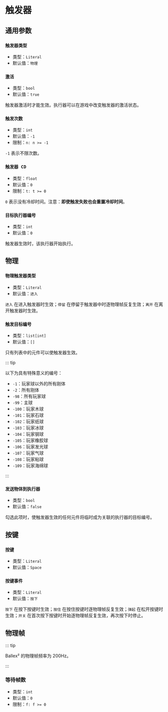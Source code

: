 # 触发器

## 通用参数

### `触发器类型`

- 类型：`Literal`
- 默认值：`物理`

### `激活`

- 类型：`bool`
- 默认值：`true`

触发器激活时才能生效。执行器可以在游戏中改变触发器的激活状态。

### `触发次数`

- 类型：`int`
- 默认值：`-1`
- 限制：`n: n >= -1`

`-1` 表示不限次数。

### `触发器 CD`

- 类型：`float`
- 默认值：`0`
- 限制：`t: t >= 0`

`0` 表示没有冷却时间。注意：**即使触发失败也会重置冷却时间**。

### `目标执行器编号`

- 类型：`int`
- 默认值：`0`

触发器生效时，该执行器开始执行。

## 物理

### `物理触发器类型`

- 类型：`Literal`
- 默认值：`进入`

`进入` 在进入触发器时生效；`停留` 在停留于触发器中时逐物理帧反复生效；`离开` 在离开触发器时生效。

### `触发目标编号`

- 类型：`list[int]`
- 默认值：`[]`

只有列表中的元件可以使触发器生效。

::: tip

以下为具有特殊意义的编号：

- `-1`：玩家球以外的所有刚体
- `-2`：所有刚体
- `-98`：所有玩家球
- `-99`：主球
- `-100`：玩家木球
- `-101`：玩家石球
- `-102`：玩家纸球
- `-103`：玩家冰球
- `-104`：玩家钢球
- `-105`：玩家橡胶球
- `-106`：玩家发光球
- `-107`：玩家气球
- `-108`：玩家粘球
- `-109`：玩家海绵球

:::

### `发送物体到执行器`

- 类型：`bool`
- 默认值：`false`

勾选此项时，使触发器生效的任何元件将临时成为关联的执行器的目标编号。

## 按键

### `按键`

- 类型：`Literal`
- 默认值：`Space`

### `按键事件`

- 类型：`Literal`
- 默认值：`按下`

`按下` 在按下按键时生效；`按住` 在按住按键时逐物理帧反复生效；`弹起` 在松开按键时生效；`开关` 在首次按下按键时开始逐物理帧反复生效，再次按下时停止。

## 物理帧

::: tip

Ballex² 的物理帧频率为 200Hz。

:::

### 等待帧数

- 类型：`int`
- 默认值：`0`
- 限制：`f: f >= 0`
